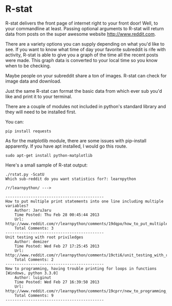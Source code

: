 R-stat
======

R-stat delivers the front page of internet right to your front door!  Well, to 
your commandline at least.  Passing optional arguments to R-stat will return 
data from posts on the super awesome website http://www.reddit.com.

There are a variety options you can supply depending on what you'd like to see.
If you want to know what time of day your favorite subreddit is rife with activity,
R-stat is able to give you a graph of the time all the recent posts were made.
This graph data is converted to your local time so you know when to be checking.

Maybe people on your subreddit share a ton of images.  R-stat can check for image
data and download.

Just the same R-stat can format the basic data from which ever sub you'd like and
print it to your terminal.

There are a couple of modules not included in python's standard library and they
will need to be installed first.

You can:

    pip install requests

As for the matplotlib module, there are some issues with pip-install apparently.  If
you have apt installed, I would go this route.

    sudo apt-get install python-matplotlib 


Here's a small sample of R-stat output:

    ./rstat.py -ScatU
    Which sub-reddit do you want statistics for?: learnpython

    /r/learnpython/ --->

    -------------------------------------------
    How to put multiple print statements into one line including multiple variables?
        Author: JaruJaru
        Time Posted: Thu Feb 28 00:45:44 2013
        Url: http://www.reddit.com/r/learnpython/comments/19dqpo/how_to_put_multiple_print_statements_into_one/
        Total Comments: 3
    -------------------------------------------
    Unit testing with root priviledges
        Author: demizer
        Time Posted: Wed Feb 27 17:25:45 2013
        Url: http://www.reddit.com/r/learnpython/comments/19cti6/unit_testing_with_root_priviledges/
        Total Comments: 2
    -------------------------------------------
    New to programming, having trouble printing for loops in functions [Windows, python 3.3.0]
        Author: luiginut
        Time Posted: Wed Feb 27 16:39:50 2013
        Url: http://www.reddit.com/r/learnpython/comments/19cprr/new_to_programming_having_trouble_printing_for/
        Total Comments: 9
    -------------------------------------------

